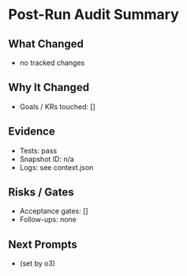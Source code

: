 # Post-Run Audit Summary

## What Changed
- no tracked changes

## Why It Changed
- Goals / KRs touched: []

## Evidence
- Tests: pass
- Snapshot ID: n/a
- Logs: see context.json

## Risks / Gates
- Acceptance gates: []
- Follow-ups: none

## Next Prompts
- (set by o3)
